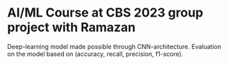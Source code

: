 # AI/ML Course at CBS 2023 group project with Ramazan 

Deep-learning model made possible through CNN-architecture.
Evaluation on the model based on (accuracy, recall, precision, f1-score).

